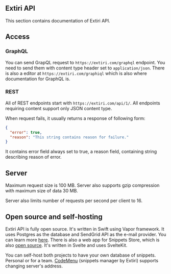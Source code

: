 ## Extiri API
This section contains documentation of Extiri API.

## Access

### GraphQL

You can send GrapQL request to `https://extiri.com/graphql` endpoint. You need to send them with content type header set to `application/json`. There is also a editor at
`https://extiri.com/graphiql` which is also where documentation for GraphQL is.
### REST
All of REST endpoints start with `https://extiri.com/api/1/`. All endpoints requiring content support only JSON content type.

When request fails, it usually returns a response of following form:
``` json
{
  "error": true,
  "reason": "This string contains reason for failure."
}
```
It contains error field always set to true, a reason field, containing string describing reason of error.

## Server

Maximum request size is 100 MB. Server also supports gzip compression with maximum size of data 30 MB.

Server also limits number of requests per second per client to 16.

## Open source and self-hosting

Extiri API is fully open source. It's written in Swift using Vapor framework. It uses Postgres as the database and SendGrid API as the e-mail provider. You can learn more [here](https://github.com/Extiri/ExtiriServer). There is also a web app for Snippets Store, which is also [open source](https://github.com/Extiri/extiri-web). It's written in Svelte and uses SvelteKit.

You can self-host both projects to have your own database of snippets. Personal or for a team. [CodeMenu](https://extiri.com/codemenu.html) (snippets manager by Extiri) supports changing server's address.